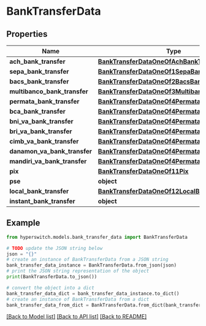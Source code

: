 # BankTransferData


## Properties

Name | Type | Description | Notes
------------ | ------------- | ------------- | -------------
**ach_bank_transfer** | [**BankTransferDataOneOfAchBankTransfer**](BankTransferDataOneOfAchBankTransfer.md) |  | 
**sepa_bank_transfer** | [**BankTransferDataOneOf1SepaBankTransfer**](BankTransferDataOneOf1SepaBankTransfer.md) |  | 
**bacs_bank_transfer** | [**BankTransferDataOneOf2BacsBankTransfer**](BankTransferDataOneOf2BacsBankTransfer.md) |  | 
**multibanco_bank_transfer** | [**BankTransferDataOneOf3MultibancoBankTransfer**](BankTransferDataOneOf3MultibancoBankTransfer.md) |  | 
**permata_bank_transfer** | [**BankTransferDataOneOf4PermataBankTransfer**](BankTransferDataOneOf4PermataBankTransfer.md) |  | 
**bca_bank_transfer** | [**BankTransferDataOneOf4PermataBankTransfer**](BankTransferDataOneOf4PermataBankTransfer.md) |  | 
**bni_va_bank_transfer** | [**BankTransferDataOneOf4PermataBankTransfer**](BankTransferDataOneOf4PermataBankTransfer.md) |  | 
**bri_va_bank_transfer** | [**BankTransferDataOneOf4PermataBankTransfer**](BankTransferDataOneOf4PermataBankTransfer.md) |  | 
**cimb_va_bank_transfer** | [**BankTransferDataOneOf4PermataBankTransfer**](BankTransferDataOneOf4PermataBankTransfer.md) |  | 
**danamon_va_bank_transfer** | [**BankTransferDataOneOf4PermataBankTransfer**](BankTransferDataOneOf4PermataBankTransfer.md) |  | 
**mandiri_va_bank_transfer** | [**BankTransferDataOneOf4PermataBankTransfer**](BankTransferDataOneOf4PermataBankTransfer.md) |  | 
**pix** | [**BankTransferDataOneOf11Pix**](BankTransferDataOneOf11Pix.md) |  | 
**pse** | **object** |  | 
**local_bank_transfer** | [**BankTransferDataOneOf12LocalBankTransfer**](BankTransferDataOneOf12LocalBankTransfer.md) |  | 
**instant_bank_transfer** | **object** |  | 

## Example

```python
from hyperswitch.models.bank_transfer_data import BankTransferData

# TODO update the JSON string below
json = "{}"
# create an instance of BankTransferData from a JSON string
bank_transfer_data_instance = BankTransferData.from_json(json)
# print the JSON string representation of the object
print(BankTransferData.to_json())

# convert the object into a dict
bank_transfer_data_dict = bank_transfer_data_instance.to_dict()
# create an instance of BankTransferData from a dict
bank_transfer_data_from_dict = BankTransferData.from_dict(bank_transfer_data_dict)
```
[[Back to Model list]](../README.md#documentation-for-models) [[Back to API list]](../README.md#documentation-for-api-endpoints) [[Back to README]](../README.md)


